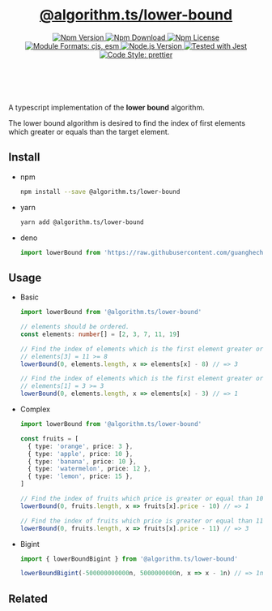 <header>
  <h1 align="center">
    <a href="https://github.com/guanghechen/algorithm.ts/tree/main/packages/lower-bound#readme">@algorithm.ts/lower-bound</a>
  </h1>
  <div align="center">
    <a href="https://www.npmjs.com/package/@algorithm.ts/lower-bound">
      <img
        alt="Npm Version"
        src="https://img.shields.io/npm/v/@algorithm.ts/lower-bound.svg"
      />
    </a>
    <a href="https://www.npmjs.com/package/@algorithm.ts/lower-bound">
      <img
        alt="Npm Download"
        src="https://img.shields.io/npm/dm/@algorithm.ts/lower-bound.svg"
      />
    </a>
    <a href="https://www.npmjs.com/package/@algorithm.ts/lower-bound">
      <img
        alt="Npm License"
        src="https://img.shields.io/npm/l/@algorithm.ts/lower-bound.svg"
      />
    </a>
    <a href="#install">
      <img
        alt="Module Formats: cjs, esm"
        src="https://img.shields.io/badge/module_formats-cjs%2C%20esm-green.svg"
      />
    </a>
    <a href="https://github.com/nodejs/node">
      <img
        alt="Node.js Version"
        src="https://img.shields.io/node/v/@algorithm.ts/lower-bound"
      />
    </a>
    <a href="https://github.com/facebook/jest">
      <img
        alt="Tested with Jest"
        src="https://img.shields.io/badge/tested_with-jest-9c465e.svg"
      />
    </a>
    <a href="https://github.com/prettier/prettier">
      <img
        alt="Code Style: prettier"
        src="https://img.shields.io/badge/code_style-prettier-ff69b4.svg?style=flat-square"
      />
    </a>
  </div>
</header>
<br/>


A typescript implementation of the **lower bound** algorithm.

The lower bound algorithm is desired to find the index of first elements which
greater or equals than the target element.

## Install

* npm

  ```bash
  npm install --save @algorithm.ts/lower-bound
  ```

* yarn

  ```bash
  yarn add @algorithm.ts/lower-bound
  ```

* deno

  ```typescript
  import lowerBound from 'https://raw.githubusercontent.com/guanghechen/algorithm.ts/main/packages/lower-bound/src/index.ts'
  ```


## Usage

* Basic

  ```typescript
  import lowerBound from '@algorithm.ts/lower-bound'

  // elements should be ordered.
  const elements: number[] = [2, 3, 7, 11, 19]
  
  // Find the index of elements which is the first element greater or equal than 8
  // elements[3] = 11 >= 8
  lowerBound(0, elements.length, x => elements[x] - 8) // => 3

  // Find the index of elements which is the first element greater or equal than 3
  // elements[1] = 3 >= 3
  lowerBound(0, elements.length, x => elements[x] - 3) // => 1
  ```

* Complex

  ```typescript
  import lowerBound from '@algorithm.ts/lower-bound'

  const fruits = [
    { type: 'orange', price: 3 },
    { type: 'apple', price: 10 },
    { type: 'banana', price: 10 },
    { type: 'watermelon', price: 12 },
    { type: 'lemon', price: 15 },
  ]

  // Find the index of fruits which price is greater or equal than 10
  lowerBound(0, fruits.length, x => fruits[x].price - 10) // => 1

  // Find the index of fruits which price is greater or equal than 11
  lowerBound(0, fruits.length, x => fruits[x].price - 11) // => 3
  ```

* Bigint

  ```typescript
  import { lowerBoundBigint } from '@algorithm.ts/lower-bound'

  lowerBoundBigint(-500000000000n, 5000000000n, x => x - 1n) // => 1n
  ```


## Related


[homepage]: https://github.com/guanghechen/algorithm.ts/tree/main/packages/lower-bound#readme
